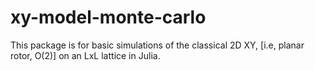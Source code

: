 # xy-model-monte-carlo

This package is for basic simulations of the classical 2D XY, [i.e, planar rotor, O(2)] on an LxL lattice in Julia. 
